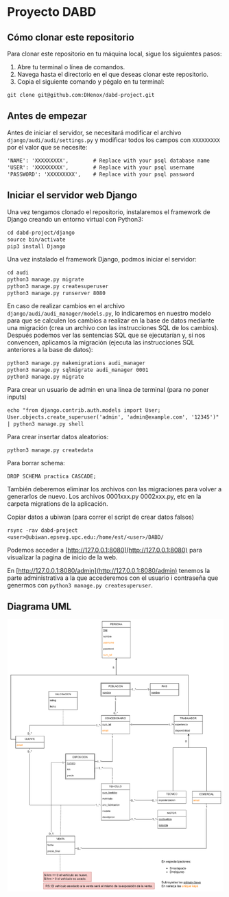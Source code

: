 # Proyecto DABD

## Cómo clonar este repositorio

Para clonar este repositorio en tu máquina local, sigue los siguientes pasos:

1. Abre tu terminal o línea de comandos.
2. Navega hasta el directorio en el que deseas clonar este repositorio.
3. Copia el siguiente comando y pégalo en tu terminal:
```
git clone git@github.com:DHenox/dabd-project.git
```

## Antes de empezar

Antes de iniciar el servidor, se necesitará modificar el archivo `django/audi/audi/settings.py` y modificar todos los campos con `XXXXXXXXX` por el valor
que se necesite:

```
'NAME': 'XXXXXXXXX',        # Replace with your psql database name
'USER': 'XXXXXXXXX',        # Replace with your psql username
'PASSWORD': 'XXXXXXXXX',    # Replace with your psql password
```

## Iniciar el servidor web Django

Una vez tengamos clonado el repositorio, instalaremos el framework de Django creando un entorno virtual con Python3:

```
cd dabd-project/django
source bin/activate
pip3 install Django
```

Una vez instalado el framework Django, podmos iniciar el servidor:

```
cd audi
python3 manage.py migrate
python3 manage.py createsuperuser
python3 manage.py runserver 8080
```

En caso de realizar cambios en el archivo `django/audi/audi_manager/models.py`, lo indicaremos en nuestro modelo para que se calculen los cambios a realizar en la base de datos mediante una migración (crea un archivo con las instrucciones SQL de los cambios). Después podemos ver las sentencias SQL que se ejecutarían y, si nos convencen, aplicamos la migración (ejecuta las instrucciones SQL anteriores a la base de datos):
```
python3 manage.py makemigrations audi_manager
python3 manage.py sqlmigrate audi_manager 0001
python3 manage.py migrate
```

Para crear un usuario de admin en una linea de terminal (para no poner inputs)
````
echo "from django.contrib.auth.models import User; User.objects.create_superuser('admin', 'admin@example.com', '12345')" | python3 manage.py shell
````

Para crear insertar datos aleatorios:
```
python3 manage.py createdata
```

Para borrar schema:
```
DROP SCHEMA practica CASCADE;
```
También deberemos eliminar los archivos con las migraciones para volver a generarlos de nuevo.
Los archivos 0001xxx.py 0002xxx.py, etc en la carpeta migrations de la aplicación.

Copiar datos a ubiwan (para correr el script de crear datos falsos)
```
rsync -rav dabd-project <user>@ubiwan.epsevg.upc.edu:/home/est/<user>/DABD/
```
Podemos acceder a [http://127.0.0.1:8080](http://127.0.0.1:8080) para visualizar la pagina de inicio de la web.

En [http://127.0.0.1:8080/admin](http://127.0.0.1:8080/admin) tenemos la parte administrativa a la que accederemos con el usuario i contraseña que genermos con `python3 manage.py createsuperuser`.

## Diagrama UML
![UML](https://github.com/DHenox/dabd-project/blob/main/UML/UML.png)